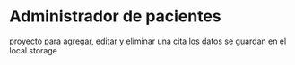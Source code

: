 # Administrador de pacientes
proyecto para agregar, editar y eliminar una cita
los datos se guardan en el local storage